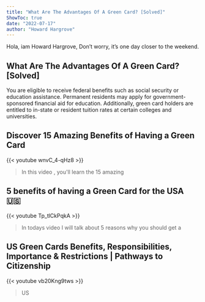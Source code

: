 ```yaml
---
title: "What Are The Advantages Of A Green Card? [Solved]"
ShowToc: true 
date: "2022-07-17"
author: "Howard Hargrove" 
---
```


Hola, iam Howard Hargrove, Don’t worry, it’s one day closer to the weekend.
## What Are The Advantages Of A Green Card? [Solved]
You are eligible to receive federal benefits such as social security or education assistance. Permanent residents may apply for government-sponsored financial aid for education. Additionally, green card holders are entitled to in-state or resident tuition rates at certain colleges and universities.

## Discover 15 Amazing Benefits of Having a Green Card
{{< youtube wnvC_4-qHz8 >}}
>In this video  , you'll learn the 15 amazing 

## 5 benefits of having a Green Card for the USA 🇺🇸
{{< youtube Tp_tlCkPqkA >}}
>In todays video I will talk about 5 reasons why you should get a 

## US Green Cards Benefits, Responsibilities, Importance & Restrictions |  Pathways to Citizenship
{{< youtube vb20Kng9tws >}}
>US 

